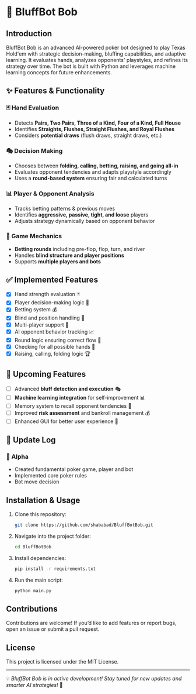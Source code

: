# 🤖 BluffBot Bob

## Introduction
BluffBot Bob is an advanced AI-powered poker bot designed to play Texas Hold'em with strategic decision-making, bluffing capabilities, and adaptive learning. It evaluates hands, analyzes opponents' playstyles, and refines its strategy over time. The bot is built with Python and leverages machine learning concepts for future enhancements.

## ✨ Features & Functionality

### 🃏 Hand Evaluation
- Detects **Pairs, Two Pairs, Three of a Kind, Four of a Kind, Full House**
- Identifies **Straights, Flushes, Straight Flushes, and Royal Flushes**
- Considers **potential draws** (flush draws, straight draws, etc.)

### 🎭 Decision Making
- Chooses between **folding, calling, betting, raising, and going all-in**
- Evaluates opponent tendencies and adapts playstyle accordingly
- Uses a **round-based system** ensuring fair and calculated turns

### 📊 Player & Opponent Analysis
- Tracks betting patterns & previous moves
- Identifies **aggressive, passive, tight, and loose** players
- Adjusts strategy dynamically based on opponent behavior

### 🔄 Game Mechanics
- **Betting rounds** including pre-flop, flop, turn, and river
- Handles **blind structure and player positions**
- Supports **multiple players and bots**

## ✅ Implemented Features
- [x] Hand strength evaluation 🃏
- [x] Player decision-making logic 🧠
- [x] Betting system 💰
- [x] Blind and position handling 🎯
- [x] Multi-player support 👥
- [x] AI opponent behavior tracking 📈
- [x] Round logic ensuring correct flow 🔄
- [x] Checking for all possible hands 🤖
- [x] Raising, calling, folding logic 🏆

## 🚀 Upcoming Features
- [ ] Advanced **bluff detection and execution** 🎭
- [ ] **Machine learning integration** for self-improvement 📊
- [ ] Memory system to recall opponent tendencies 🧠
- [ ] Improved **risk assessment** and bankroll management 💰
- [ ] Enhanced GUI for better user experience 🎨

## 📜 Update Log

### 🔹 Alpha
- Created fundamental poker game, player and bot
- Implemented core poker rules
- Bot move decision



## Installation & Usage
1. Clone this repository:  
   ```bash
   git clone https://github.com/shababad/BluffBotBob.git
   ```
2. Navigate into the project folder:  
   ```bash
   cd BluffBotBob
   ```
3. Install dependencies:  
   ```bash
   pip install -r requirements.txt
   ```
4. Run the main script:  
   ```bash
   python main.py
   ```

## Contributions
Contributions are welcome! If you’d like to add features or report bugs, open an issue or submit a pull request.

## License
This project is licensed under the MIT License.

---
💡 *BluffBot Bob is in active development! Stay tuned for new updates and smarter AI strategies!* 🚀
